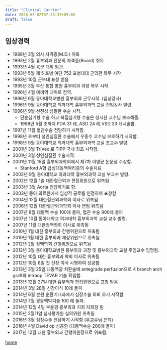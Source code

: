 ```yaml
---
title: "Clinical Carrier"
date: 2020-05-02T07:28:37+09:00
draft: false
---
```

## 임상경력
 - 1988년 3월 의사 자격증(M.D.) 취득
 - 1993년 2월 흉부외과 전문의 자격증(Board) 취득
 - 1993년 4월 육군 대위 임관.
 - 1993년 5월 제 5 포병 여단 752 포병대대 군의관 복무 시작
 - 1993년 10월 군부대 표창 받음
 - 1995년 3월 부산 통합 병원 흉부외과 과장 복무 시작
 - 1996년 4월 예비역 대위로 전역.
 - 1996년 6월 동아대학교병원 흉부외과 근무시작. (임상강사)
 - 1996년 9월 동아대학교 의과대학 흉부외과학 교실 전임강사 발령.
 - 1996년 9월 선천성 심질환 수술 시작.
   - 단순심기형 수술 하고 복집심기형 수술은 성시찬 교수님 보조해줌.
   - 1998년 5월 초까지 PDA 31 례, ASD 24 례,VSD 33 례시술함.
 - 1997년 11월 혈관수술 전담하기 시작함.
 - 1998년 초부터 성인심질환 수술에서 우종수 교수님 보조하기 시작함.
 - 1998년 9월 동아대학교 의과대학 흉부외과학 교실 조교수 발령.
 - 2001년 3월 TriVex 로 TIPP 국내 최초 시작함.
 - 2001년 3월 성인심질환 수술시작.
 - 2001년 11월 15일 흉부외과학회에서 제7차 이영균 논문상 수상함.
   - Stanford A형 급성대동맥박리증의 수술치료
 - 2002년 9월 동아대학교 의과대학 흉부외과학 교실 부교수 발령.
 - 2002년 12월 1일 대한혈관외과 편집위원으로 위촉됨
 - 2003년 3월 Aorta 전담하기로 함.
 - 2003년 동아 의료원에서 임상적 공로를 인정하여 표창함
 - 2004년 12월 대한혈관외과학회 이사로 위촉됨
 - 2006년 12월 대한혈관외과학회 이사 연임 위촉됨
 - 2007년 8월 대동맥 수술 100례 돌파, 혈관 수술 900례 돌파
 - 2007년 10월 동아대학교 의과대학 흉부외과학 교실 교수 발령.
 - 2007년 11월 대한정맥학회 이사로 위촉됨
 - 2010년 1월 대한 흉부외과 간행위원으로 위촉됨
 - 2010년 1월 대한 흉부외과 재정위원으로 위촉됨
 - 2012년 2월 정맥학회 간행위원으로 위촉됨
 - 2012년 3월 동아대학교병원 흉부외과 과장 및 흉부외과학 교실 주임교수 임명됨.
 - 2012년 10월 대한 흉부외과 학회 이사로 위촉됨
 - 2012년 10월 8일 첫 신장 이식 시행하여 성공함.
 - 2013년 3월 25일 대동맥궁 치환술에 antegrade perfusion으로 4 branch arch graft와 intraop TEVAR 기술 확립함.
 - 2013년 12월 27일 대한 흉부외과 편집원원으로 표창 받음
 - 2014년 3월 28일 신장이식 10례 돌파
 - 2014년 6월 본원 순환기내과에서 심장수술 의뢰 오기 시작함
 - 2014년 7월 경동맥박피술 100 례 돌파.
 - 2014년 12월 4일 부울경 흉부외과 지회 지회장 됨
 - 2015년 2월11일 심사평가원 심의위원 위촉됨
 - 2016년 3월 심장수술 전담하기 시작함 (우교수님 은퇴)
 - 2016년 4월 David op 성공함 (대동맥수술 200례 돌파)
 - 2017년 12월 대한 흉부외과 간행위원장으로 위촉됨. 

[home](../)
